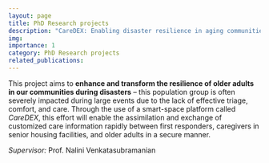 ```yaml
---
layout: page
title: PhD Research projects
description: "CareDEX: Enabling disaster resilience in aging communities via a secure data exchange"
img:
importance: 1
category: PhD Research projects
related_publications:
---
```


This project aims to **enhance and transform the resilience of older adults in our communities during disasters** – this population group is often severely impacted during large events due to the lack of effective triage, comfort, and care. Through the use of a smart-space platform called *CareDEX*, this effort will enable the assimilation and exchange of customized care information rapidly between first responders, caregivers in senior housing facilities, and older adults in a secure manner.

*Supervisor:* Prof. Nalini Venkatasubramanian
